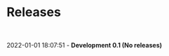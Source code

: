 <h1 style="text-align:left;">Releases</h1>
<br>
<p>2022-01-01 18:07:51 - <b>Development 0.1 (No releases)</b>